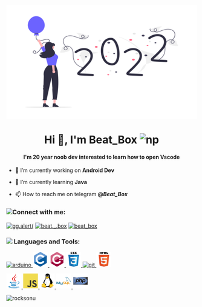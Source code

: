 <img src="https://github.com/RockSonu/RockSonu/blob/main/undraw_New_year_2022_bxec.png" alt="NO" height="300" width="1000" align="center" />
<h1 align="center">Hi 👋, I'm Beat_Box <img alt="np" src="/home/beat_box/Downloads/check-circle.gif" /></h1>
<break></break>
<h4 align="center">I'm 20 year noob dev interested to learn how to open Vscode</h4>

- 🔭 I’m currently working on **Android Dev**

- 🌱 I’m currently learning **Java**

- 📫 How to reach me on telegram **@_Beat_Box_**

<h3 align="left" ><img src="https://img.icons8.com/color/40/000000/launched-rocket--v2.png"/>Connect with me:</h3>
<p  align="left">
    <a href="https://linkedin.com/in/gg.alert(" beat_box ")" target="blank"><img align="center"
            src="https://raw.githubusercontent.com/rahuldkjain/github-profile-readme-generator/master/src/images/icons/Social/linked-in-alt.svg"
            alt="gg.alert(" beat_box ")" height="30" width="40" /></a>
    <a href="https://instagram.com/beat._.box" target="blank"><img align="center"
            src="https://raw.githubusercontent.com/rahuldkjain/github-profile-readme-generator/master/src/images/icons/Social/instagram.svg"
            alt="beat._.box" height="30" width="40" /></a>
    <a href="https://www.codechef.com/users/beat_box" target="blank"><img align="center"
            src="https://cdn.jsdelivr.net/npm/simple-icons@3.1.0/icons/codechef.svg" alt="beat_box" height="30"
            width="40" /></a>
</p>
<span><h3 align="left"><img src="https://img.icons8.com/color/40/000000/launched-rocket--v2.png"/></span>
Languages and Tools:</h3>
<div>
<p align="left"> <a href="https://www.arduino.cc/" target="_blank" rel="noreferrer"> <img 
            src="https://cdn.worldvectorlogo.com/logos/arduino-1.svg" alt="arduino" width="40" height="40" /> </a> <a
        href="https://www.cprogramming.com/" target="_blank" rel="noreferrer"> <img
            src="https://raw.githubusercontent.com/devicons/devicon/master/icons/c/c-original.svg" alt="c" width="40"
            height="40" /> </a> <a href="https://www.w3schools.com/cpp/" target="_blank" rel="noreferrer"> <img
            src="https://raw.githubusercontent.com/devicons/devicon/master/icons/cplusplus/cplusplus-original.svg"
            alt="cplusplus" width="40" height="40" /> </a> <a href="https://www.w3schools.com/css/" target="_blank"
        rel="noreferrer"> <img
            src="https://raw.githubusercontent.com/devicons/devicon/master/icons/css3/css3-original-wordmark.svg"
            alt="css3" width="40" height="40" /> </a> <a href="https://git-scm.com/" target="_blank" rel="noreferrer">
        <img src="https://www.vectorlogo.zone/logos/git-scm/git-scm-icon.svg" alt="git" width="40" height="40" /> </a>
    <a href="https://www.w3.org/html/" target="_blank" rel="noreferrer"> <img
            src="https://raw.githubusercontent.com/devicons/devicon/master/icons/html5/html5-original-wordmark.svg"
            alt="html5" width="40" height="40" /> </a> <a href="https://www.java.com" target="_blank" rel="noreferrer">
            </div> 
       <img src="https://raw.githubusercontent.com/devicons/devicon/master/icons/java/java-original.svg" alt="java"
            width="40" height="40" /> </a> <a href="https://developer.mozilla.org/en-US/docs/Web/JavaScript"
        target="_blank" rel="noreferrer"> <img
            src="https://raw.githubusercontent.com/devicons/devicon/master/icons/javascript/javascript-original.svg"
            alt="javascript" width="40" height="40" /> </a> <a href="https://www.linux.org/" target="_blank"
        rel="noreferrer"> <img
            src="https://raw.githubusercontent.com/devicons/devicon/master/icons/linux/linux-original.svg" alt="linux"
            width="40" height="40" /> </a> <a href="https://www.mysql.com/" target="_blank" rel="noreferrer"> <img
            src="https://raw.githubusercontent.com/devicons/devicon/master/icons/mysql/mysql-original-wordmark.svg"
            alt="mysql" width="40" height="40" /> </a> <a href="https://www.php.net" target="_blank" rel="noreferrer">
        <img src="https://raw.githubusercontent.com/devicons/devicon/master/icons/php/php-original.svg" alt="php"
            width="40" height="40" /> </a> </p>

<p>&nbsp;<img align="left"
        src="https://github-readme-stats.vercel.app/api?username=rocksonu&show_icons=true&locale=en" alt="rocksonu" />
</p>
